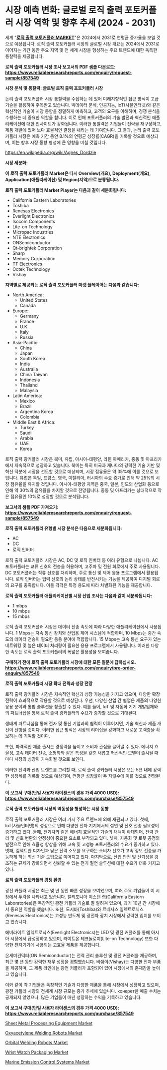 <p><h1>시장 예측 변화: 글로벌 로직 출력 포토커플러 시장 역학 및 향후 추세 (2024 - 2031)</h1></p><p>세계 "<strong><a href="https://www.reliableresearchreports.com/logic-output-photocouplers-r857549?utm_campaign=106&utm_medium=8&utm_source=Github&utm_content=ia&utm_term=31102024&utm_id=logic-output-photocouplers">로직 출력 포토커플러 MARKET</a></strong>"은 2024에서 2031로 연평균 증가율을 보일 것으로 예상됩니다. 로직 출력 포토커플러 시장의 글로벌 시장 개요는 2024에서 2031로 이어지는 기간 동안 주요 지역 및 전 세계 시장을 형성하는 주요 트렌드에 대한 독특한 통찰력을 제공합니다.</p>
<p><strong>로직 출력 포토커플러 시장 조사 보고서의 PDF 샘플 다운로드: <a href="https://www.reliableresearchreports.com/enquiry/request-sample/857549?utm_campaign=106&utm_medium=8&utm_source=Github&utm_content=ia&utm_term=31102024&utm_id=logic-output-photocouplers">https://www.reliableresearchreports.com/enquiry/request-sample/857549</a></strong></p>
<p><strong>시장 분석 및 통찰력: 글로벌 로직 출력 포토커플러 시장</strong></p>
<p><p>논리 출력 포토커플러 시장 통찰력을 수집하는 데 있어 미래지향적인 접근 방식이 고급 기술을 활용하여 주목받고 있습니다. 빅데이터 분석, 인공지능, IoT(사물인터넷)와 같은 혁신적인 기술이 시장 동향을 정밀하게 예측하고, 고객의 요구를 이해하며, 경쟁 분석을 수행하는 데 중요한 역할을 합니다. 이로 인해 포토커플러의 기술 발전과 혁신적인 애플리케이션에 대한 인사이트가 강화됩니다. 이러한 통찰력은 기업들이 전략을 재구성하고, 제품 개발에 있어 보다 효율적인 결정을 내리는 데 기여합니다. 그 결과, 논리 출력 포토커플러 시장은 예측 기간 동안 8.1%의 연평균 성장률(CAGR)을 기록할 것으로 예상되며, 이는 향후 시장 동향 형성에 큰 영향을 미칠 것입니다.</p></p>
<p><a href="%7CAUTHORITHY_DOMAIN_URL%7C?utm_campaign=106&utm_medium=8&utm_source=Github&utm_content=ia&utm_term=31102024&utm_id=logic-output-photocouplers">https://en.wikipedia.org/wiki/Agnes_Dordzie</a></p>
<p><strong>시장 세분화:</strong></p>
<p><strong>이 로직 출력 포토커플러 Market은 다시 Overview(개요), Deployment(개요), Application(애플리케이션) 및 Region(지역)으로 분류됩니다.</strong></p>
<p><strong>로직 출력 포토커플러 Market Player는 다음과 같이 세분화됩니다:</strong></p>
<p><ul><li>California Eastern Laboratories</li><li>Toshiba</li><li>Renesas Electronics</li><li>Everlight Electronics</li><li>Isocom Components</li><li>Lite-on Technology</li><li>Micropac Industries</li><li>NTE Electronics</li><li>ONSemiconductor</li><li>Qt-brightek Corporation</li><li>Sharp</li><li>Memory Corporation</li><li>TT Electronics</li><li>Ootek Technology</li><li>Vishay</li></ul></p>
<p><strong>지역별로 제공되는 로직 출력 포토커플러 마켓 플레이어는 다음과 같습니다:</strong></p>
<p><ul>
    <li>
        North America:
        <ul>
            <li>United States</li>
            <li>Canada</li>
        </ul>
    </li>
    <li>
        Europe:
        <ul>
            <li>Germany</li>
            <li>France</li>
            <li>U.K.</li>
            <li>Italy</li>
            <li>Russia</li>
        </ul>
    </li>
    <li>
        Asia-Pacific:
        <ul>
            <li>China</li>
            <li>Japan</li>
            <li>South Korea</li>
            <li>India</li>
            <li>Australia</li>
            <li>China Taiwan</li>
            <li>Indonesia</li>
            <li>Thailand</li>
            <li>Malaysia</li>
        </ul>
    </li>
    <li>
        Latin America:
        <ul>
            <li>Mexico</li>
            <li>Brazil</li>
            <li>Argentina Korea</li>
            <li>Colombia</li>
        </ul>
    </li>
    <li>
        Middle East & Africa:
        <ul>
            <li>Turkey</li>
            <li>Saudi</li>
            <li>Arabia</li>
            <li>UAE</li>
            <li>Korea</li>
        </ul>
    </li>
    </ul></p>
<p><p>로직 출력 광커플러 시장은 북미, 유럽, 아시아-태평양, 라틴 아메리카, 중동 및 아프리카에서 지속적으로 성장하고 있습니다. 북미는 특히 미국과 캐나다의 강력한 기술 기반 및 혁신 덕분에 시장을 선도할 것으로 예상되며, 시장 점유율은 약 35%에 이를 것으로 보입니다. 유럽은 독일, 프랑스, 영국, 이탈리아, 러시아의 수요 증가로 인해 약 25%의 시장 점유율을 유지할 것입니다. 아시아-태평양 지역은 중국, 일본, 인도의 산업화 등으로 인해 약 30%의 점유율을 차지할 것으로 전망됩니다. 중동 및 아프리카는 상대적으로 작은 점유율인 10%로 성장할 것으로 분석됩니다.</p></p>
<p><strong>보고서의 샘플 PDF 가져오기: <a href="https://www.reliableresearchreports.com/enquiry/request-sample/857549?utm_campaign=106&utm_medium=8&utm_source=Github&utm_content=ia&utm_term=31102024&utm_id=logic-output-photocouplers">https://www.reliableresearchreports.com/enquiry/request-sample/857549</a></strong></p>
<p><strong>로직 출력 포토커플러 유형별 시장 분석은 다음으로 세분화됩니다:</strong></p>
<p><ul><li>AC</li><li>DC</li><li>로직 인버터</li></ul></p>
<p><p>로직 출력 포토커플러 시장은 AC, DC 및 로직 인버터 등 여러 유형으로 나뉩니다. AC 포토커플러는 교류 신호의 전송을 허용하며, 고주파 및 전원 회로에서 주로 사용됩니다. DC 포토커플러는 직류 신호를 처리하며, 주로 통신 및 제어 응용 프로그램에서 활용됩니다. 로직 인버터는 입력 신호의 논리 상태를 반전시키는 기능을 제공하여 디지털 회로의 요구를 충족합니다. 이들 각각은 특정 용도에 따라 차별화된 기능을 제공합니다.</p></p>
<p><strong>로직 출력 포토커플러 애플리케이션별 시장 산업 조사는 다음과 같이 세분화됩니다:</strong></p>
<p><ul><li>1 mbps</li><li>10 mbps</li><li>15 mbps</li></ul></p>
<p><p>로직 출력 포토커플러 시장은 데이터 전송 속도에 따라 다양한 애플리케이션에서 사용됩니다. 1 Mbps는 저속 통신 장치와 산업용 제어 시스템에 적합하며, 10 Mbps는 중간 속도의 데이터 전송이 필요한 응용 분야에 적합합니다. 15 Mbps는 고속 통신 요구가 있는 네트워킹 및 높은 데이터 처리량이 필요한 응용 프로그램에서 사용됩니다. 이러한 다양한 속도는 로직 출력 포토커플러의 폭넓은 활용성을 보여줍니다.</p></p>
<p><strong>구매하기 전에 로직 출력 포토커플러 시장에 대한 모든 질문에 답하십시오. <a href="https://www.reliableresearchreports.com/enquiry/pre-order-enquiry/857549?utm_campaign=106&utm_medium=8&utm_source=Github&utm_content=ia&utm_term=31102024&utm_id=logic-output-photocouplers">https://www.reliableresearchreports.com/enquiry/pre-order-enquiry/857549</a></strong></p>
<p><strong>로직 출력 포토커플러 시장 확대 전략과 성장 전망</strong></p>
<p><p>로직 출력 광커플러 시장은 지속적인 혁신과 성장 가능성을 가지고 있으며, 다양한 확장 전략이 효과적으로 작용할 것으로 예상된다. 우선, 다양한 산업 간 협업은 제품의 다양한 응용 분야와 통합 솔루션을 창출할 수 있다. 예를 들어, IoT 및 자동화 기기 개발업체와의 파트너십을 통해 로직 출력 광커플러의 수요가 증가할 것으로 기대된다. </p><p>생태계 파트너십을 통해 전자 및 통신 기업과의 협력이 이루어지면, 기술 혁신과 제품 개선이 선행될 것이다. 이러한 접근 방식은 시장의 리더십을 강화하고 새로운 고객층을 확보하는 데 기여할 것이다. </p><p>또한, 파격적인 제품 출시는 경쟁력을 높이고 소비자 관심을 끌어낼 수 있다. 에너지 효율성, 고속 데이터 전송, 소형화와 같은 특성을 갖춘 새롭고 혁신적인 모델이 출시될 때마다 시장의 성장이 가속화될 것으로 보인다. </p><p>이러한 전략과 산업 트렌드를 고려할 때, 로직 출력 광커플러 시장은 오는 5년 내에 강력한 성장세를 기록할 것으로 예상되며, 연평균 성장률이 두 자릿수에 이를 것으로 전망된다.</p></p>
<p><strong>이 보고서 구매(단일 사용자 라이센스의 경우 가격 4000 USD): <a href="https://www.reliableresearchreports.com/purchase/857549?utm_campaign=106&utm_medium=8&utm_source=Github&utm_content=ia&utm_term=31102024&utm_id=logic-output-photocouplers">https://www.reliableresearchreports.com/purchase/857549</a></strong></p>
<p><strong>로직 출력 포토커플러 시장의 역동성을 형성하는 시장 동향</strong></p>
<p><p>로직 출력 포토커플러 시장은 여러 가지 주요 트렌드에 의해 재편되고 있다. 첫째, IoT(사물인터넷)의 성장으로 인해 다양한 전자 기기에서의 절연 및 신호 전송 필요성이 증가하고 있다. 둘째, 전기차와 같은 에너지 효율적인 기술의 채택이 확대되어, 전력 관리 및 신호 변환의 안정성이 중요한 요소로 부각되고 있다. 셋째, 자동화 및 로봇 공정의 발전으로 인해 효율성 향상을 위해 고속 및 고성능 포토커플러의 수요가 증가하고 있다. 넷째, 컴팩트한 디자인과 낮은 전력 소모를 요구하는 소비자 선호가 고속 정보 전송을 가능하게 하는 최신 기술 도입으로 이어지고 있다. 마지막으로, 산업 안전 및 신뢰성을 강조하는 규제가 강화되면서 신뢰할 수 있는 전기 절연 솔루션에 대한 수요가 더욱 커지고 있다.</p></p>
<p><strong>로직 출력 포토커플러 경쟁 환경</strong></p>
<p><p>광전 커플러 시장은 최근 몇 년 동안 빠른 성장을 보여왔으며, 여러 주요 기업들이 이 시장에서 두각을 나타내고 있습니다. 캘리포니아 이스턴 랩(California Eastern Laboratories)은 독창적인 광전 커플러 기술로 잘 알려져 있으며, 과거 10년 간 시장에서 중요한 역할을 했습니다. 또한, 도시바(Toshiba)와 르네사스 일렉트로닉스(Renesas Electronics)는 고성능 반도체 및 광전자 장치 시장에서 강력한 입지를 보이고 있습니다.</p><p>에버라이트 일렉트로닉스(Everlight Electronics)는 LED 및 광전 커플러를 통해 아시아 시장에서 급성장하고 있으며, 라이트온 테크놀로지(Lite-on Technology) 또한 다양한 전자기기에 사용되는 고효율 제품을 제공합니다. </p><p>온세미컨덕터(ON Semiconductor)는 전력 관리 솔루션 및 광전 커플러를 제공하며, 최근 몇 년 동안 강력한 재무 성장을 경험했습니다. 비쉐이(Vishay)는 다양한 전자 부품을 제공하며, 그 제품 라인에는 광전 커플러가 포함되어 있어 시장에서의 존재감을 높이고 있습니다. </p><p>이와 같이 각 기업들은 독창적인 기술과 다양한 제품을 통해 시장에서 성장하고 있으며, 광전 커플러 시장의 전세계 시장 규모는 증가 추세에 있습니다. конкрет한 매출 수치는 공개되지 않았으나, 많은 기업들이 매년 성장하는 수익을 기록하고 있습니다.</p></p>
<p><strong>이 보고서 구매(단일 사용자 라이센스의 경우 가격 4000 USD): <a href="https://www.reliableresearchreports.com/purchase/857549?utm_campaign=106&utm_medium=8&utm_source=Github&utm_content=ia&utm_term=31102024&utm_id=logic-output-photocouplers">https://www.reliableresearchreports.com/purchase/857549</a></strong></p>
<p><p><a href="https://www.linkedin.com/pulse/sheet-metal-processing-equipment-market-indicators-size-regional-gdc8e?utm_campaign=106&utm_medium=8&utm_source=Github&utm_content=ia&utm_term=31102024&utm_id=logic-output-photocouplers">Sheet Metal Processing Equipment Market</a></p><p><a href="https://issuu.com/reportprime-2/docs/oxyacetylene-welding-robots-market-_7b924eb0f36b3b?utm_campaign=106&utm_medium=8&utm_source=Github&utm_content=ia&utm_term=31102024&utm_id=logic-output-photocouplers">Oxyacetylene Welding Robots Market</a></p><p><a href="https://issuu.com/reportprime-2/docs/orbital-welding-robots-market-size-_71cede62b422ab?utm_campaign=106&utm_medium=8&utm_source=Github&utm_content=ia&utm_term=31102024&utm_id=logic-output-photocouplers">Orbital Welding Robots Market</a></p><p><a href="https://github.com/aiko92han/Market-Research-Report-List-1/blob/main/wrist-watch-packaging-market.md?utm_campaign=106&utm_medium=8&utm_source=Github&utm_content=ia&utm_term=31102024&utm_id=logic-output-photocouplers">Wrist Watch Packaging Market</a></p><p><a href="https://www.linkedin.com/pulse/marine-emission-control-systems-market-dynamics-application-1nbme?utm_campaign=106&utm_medium=8&utm_source=Github&utm_content=ia&utm_term=31102024&utm_id=logic-output-photocouplers">Marine Emission Control Systems Market</a></p></p>